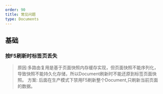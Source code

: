 ```yaml
---
order: 90
title: 常见问题
type: Documents
---
```


## 基础

### 按F5刷新时标签页丢失

> 原因:多路由复用是基于页面快照内存缓存实现，但页面快照不能序列化，导致快照不能持久化存储，所以Document刷新时不能还原到标签页面快照。
> 方案: 后面在生产模式下禁用F5刷新整个Document,只刷新当前页面的数据。

